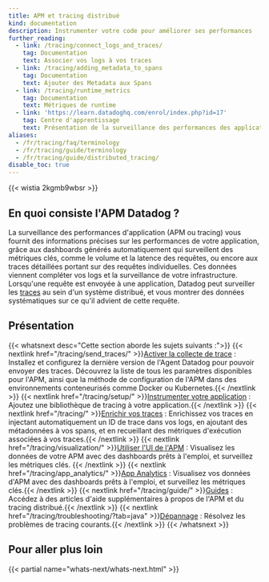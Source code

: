 ```yaml
---
title: APM et tracing distribué
kind: documentation
description: Instrumenter votre code pour améliorer ses performances
further_reading:
  - link: /tracing/connect_logs_and_traces/
    tag: Documentation
    text: Associer vos logs à vos traces
  - link: /tracing/adding_metadata_to_spans
    tag: Documentation
    text: Ajouter des Metadata aux Spans
  - link: /tracing/runtime_metrics
    tag: Documentation
    text: Métriques de runtime
  - link: 'https://learn.datadoghq.com/enrol/index.php?id=17'
    tag: Centre d'apprentissage
    text: Présentation de la surveillance des performances des applications
aliases:
  - /fr/tracing/faq/terminology
  - /fr/tracing/guide/terminology
  - /fr/tracing/guide/distributed_tracing/
disable_toc: true
---
```

{{< wistia 2kgmb9wbsr >}}
</br>
## En quoi consiste l'APM Datadog ?

 La surveillance des performances d'application (APM ou tracing) vous fournit des informations précises sur les performances de votre application, grâce aux dashboards générés automatiquement qui surveillent des métriques clés, comme le volume et la latence des requêtes, ou encore aux traces détaillées portant sur des requêtes individuelles. Ces données viennent compléter vos logs et la surveillance de votre infrastructure. Lorsqu'une requête est envoyée à une application, Datadog peut surveiller les [traces][1] au sein d'un système distribué, et vous montrer des données systématiques sur ce qu'il advient de cette requête.

## Présentation

{{< whatsnext desc="Cette section aborde les sujets suivants :">}}
    {{< nextlink href="/tracing/send_traces/" >}}<u>Activer la collecte de trace</u> : Installez et configurez la dernière version de l'Agent Datadog pour pouvoir envoyer des traces. Découvrez la liste de tous les paramètres disponibles pour l'APM, ainsi que la méthode de configuration de l'APM dans des environnements conteneurisés comme Docker ou Kubernetes.{{< /nextlink >}}
    {{< nextlink href="/tracing/setup/" >}}<u>Instrumenter votre application</u> : Ajoutez une bibliothèque de tracing à votre application.{{< /nextlink >}}
    {{< nextlink href="/tracing/" >}}<u>Enrichir vos traces</u> : Enrichissez vos traces en injectant automatiquement un ID de trace dans vos logs, en ajoutant des métadonnées à vos spans, et en recueillant des métriques d'exécution associées à vos traces.{{< /nextlink >}}
    {{< nextlink href="/tracing/visualization/" >}}<u>Utiliser l'UI de l'APM</u> : Visualisez les données de votre APM avec des dashboards prêts à l'emploi, et surveillez les métriques clés. {{< /nextlink >}}
    {{< nextlink href="/tracing/app_analytics/" >}}<u>App Analytics</u> : Visualisez vos données d'APM avec des dashboards prêts à l'emploi, et surveillez les métriques clés.{{< /nextlink >}}
    {{< nextlink href="/tracing/guide/" >}}<u>Guides</u> : Accédez à des articles d'aide supplémentaires à propos de l'APM et du tracing distribué.{{< /nextlink >}}
    {{< nextlink href="/tracing/troubleshooting/?tab=java" >}}<u>Dépannage</u> : Résolvez les problèmes de tracing courants.{{< /nextlink >}}
{{< /whatsnext >}}

## Pour aller plus loin

{{< partial name="whats-next/whats-next.html" >}}




[1]: /fr/tracing/visualization/#trace